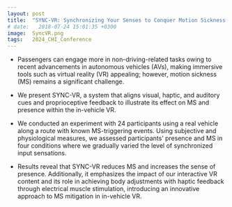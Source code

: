 ```yaml
---
layout: post
title:  "SYNC-VR: Synchronizing Your Senses to Conquer Motion Sickness for Enriching In-Vehicle Virtual Reality"
# date:   2018-07-24 15:01:35 +0300
image:  SyncVR.png
tags:   2024_CHI_Conference
---
```


* Passengers can engage more in non-driving-related tasks owing to recent advancements in autonomous vehicles (AVs), making immersive tools such as virtual reality (VR) appealing; however, motion sickness (MS) remains a significant challenge.

* We present SYNC-VR, a system that aligns visual, haptic, and auditory cues and proprioceptive feedback to illustrate its effect on MS and presence within the in-vehicle VR.

* We conducted an experiment with 24 participants using a real vehicle along a route with known MS-triggering events. Using subjective and physiological measures, we assessed participants’ presence and MS in four conditions where we gradually varied the level of synchronized input sensations.

* Results reveal that SYNC-VR reduces MS and increases the sense of presence. Additionally, it emphasizes the impact of our interactive VR content and its role in achieving body adjustments with haptic feedback through electrical muscle stimulation, introducing an innovative approach to MS mitigation in in-vehicle VR.
